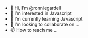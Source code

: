 - 👋 Hi, I’m @ronniegardell
- 👀 I’m interested in Javascript
- 🌱 I’m currently learning Javascript
- 💞️ I’m looking to collaborate on ...
- 📫 How to reach me ...

<!---
ronniegardell/ronniegardell is a ✨ special ✨ repository because its `README.md` (this file) appears on your GitHub profile.
You can click the Preview link to take a look at your changes.
--->
